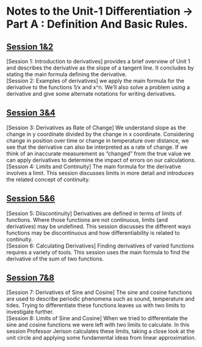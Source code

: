 # Notes to the Unit-1 Differentiation -> Part A : Definition And Basic Rules.  
## [Session 1&2](https://github.com/Beckhol/MIT18.01-Single-variable-calculus-Notes/blob/main/Differentiation/Part%20A%20:%20Definition%20And%20Basic%20Rules/Session%201-2.md)  
[Session 1: Introduction to derivatives] provides a brief overview of Unit 1 and describes the derivative as the slope of a tangent line. It concludes by stating the main formula defining the derivative.    
[Session 2: Examples of derivatives] we apply the main formula for the derivative to the functions 1/x and x^n. We’ll also solve a problem using a derivative and give some alternate notations for writing derivatives.
## [Session 3&4](https://github.com/Beckhol/MIT18.01-Single-variable-calculus-Notes/blob/main/Differentiation/Part%20A%20:%20Definition%20And%20Basic%20Rules/Session%203-4.md)
[Session 3: Derivatives as Rate of Change] We understand slope as the change in y coordinate divided by the change in x coordinate. Considering change in position over time or change in temperature over distance, we see that the derivative can also be interpreted as a rate of change. If we think of an inaccurate measurement as “changed” from the true value we can apply derivatives to determine the impact of errors on our calculations.  
[Session 4: Limits and Continuity] The main formula for the derivative involves a limit. This session discusses limits in more detail and introduces the related concept of continuity.  
## [Session 5&6](https://github.com/Beckhol/CS-Notes-18.01-Single-Variable-Calculus/blob/main/Differentiation/Part%20A%20:%20Definition%20And%20Basic%20Rules/Session%205-6.md)  
[Session 5: Diiscontinuity] Derivatives are defined in terms of limits of functions. Where those functions are not continuous, limits (and derivatives) may be undefined. This session discusses the different ways functions may be discontinuous and how differentiability is related to continuity.  
[Session 6: Calculating Derivatives] Finding derivatives of varied functions requires a variety of tools. This session uses the main formula to find the derivative of the sum of two functions. 
## [Session 7&8](https://github.com/Beckhol/CS-Notes-18.01-Single-Variable-Calculus/blob/main/Differentiation/Part%20A%20:%20Definition%20And%20Basic%20Rules/Session%207-8.md)    
[Session 7: Derivatives of Sine and Cosine] The sine and cosine functions are used to describe periodic phenomena such as sound, temperature and tides. Trying to differentiate these functions leaves us with two limits to investigate further.  
[Session 8: Limits of Sine and Cosine] When we tried to differentiate the sine and cosine functions we were left with two limits to calculate. In this session Professor Jerison calculates these limits, taking a close look at the unit circle and applying some fundamental ideas from linear approximation.  

